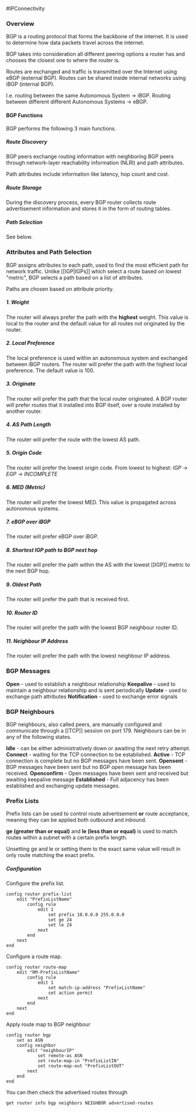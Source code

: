 #IPConnectivity

### Overview
BGP is a routing protocol that forms the backbone of the internet. It is used to determine how data packets travel across the internet.

BGP takes into consideration all different peering options a router has and chooses the closest one to where the router is.

Routes are exchanged and traffic is transmitted over the Internet using eBGP (external BGP). Routes can be shared inside internal networks using iBGP (internal BGP).

I.e. routing between the same Autonomous System -> iBGP. Routing between different different Autonomous Systems -> eBGP.

#### BGP Functions
BGP performs the following 3 main functions.

##### Route Discovery
BGP peers exchange routing information with neighboring BGP peers through network-layer reachability information (NLRI) and path attributes.

Path attributes include information like latency, hop count and cost.

##### Route Storage
During the discovery process, every BGP router collects route advertisement information and stores it in the form of routing tables.

##### Path Selection
See below.

### Attributes and Path Selection
BGP assigns attributes to each path, used to find the most efficient path for network traffic.
Unlike [[IGP|IGPs]] which select a route based on lowest "metric", BGP selects a path based on a list of attributes.

Paths are chosen based on attribute priority.

##### 1. Weight
The router will always prefer the path with the **highest** weight. This value is local to the router and the default value for all routes not originated by the router.

##### 2. Local Preference
The local preference is used within an autonomous system and exchanged between iBGP routers. The router will prefer the path with the highest local preference. The default value is 100.

##### 3. Originate
The router will prefer the path that the local router originated. A BGP router will prefer routes that it installed into BGP itself, over a route installed by another router.

##### 4. AS Path Length
The router will prefer the route with the lowest AS path.

##### 5. Origin Code
The router will prefer the lowest origin code.
From lowest to highest: *IGP* -> *EGP* -> *INCOMPLETE*

##### 6. MED (Metric)
The router will prefer the lowest MED. This value is propagated across autonomous systems.

##### 7. eBGP over iBGP
The router will prefer eBGP over iBGP. 

##### 8. Shortest IGP path to BGP next hop
The router will prefer the path within the AS with the lowest [[IGP]] metric to the next BGP hop.

##### 9. Oldest Path
The router will prefer the path that is received first.

##### 10. Router ID
The router will prefer the path with the lowest BGP neighbour router ID.

##### 11. Neighbour IP Address
The router will prefer the path with the lowest neighbour IP address.

### BGP Messages
**Open** - used to establish a neighbour relationship
**Keepalive** - used to maintain a neighbour relationship and is sent periodically
**Update** - used to exchange path attributes
**Notification** - used to exchange error signals

### BGP Neighbours
BGP neighbours, also called peers, are manually configured and communicate through a [[TCP]] session on port 179.
Neighbours can be in any of the following states.

**Idle** - can be either administratively down or awaiting the next retry attempt.
**Connect** - waiting for the TCP connection to be established.
**Active** - TCP connection is complete but no BGP messages have been sent.
**Opensent** - BGP messages have been sent but no BGP open message has been received.
**Openconfirm** - Open messages have been sent and received but awaiting keepalive message
**Established** - Full adjacency has been established and exchanging update messages.

### Prefix Lists
Prefix lists can be used to control route advertisement **or** route acceptance, meaning they can be applied both outbound and inbound. 

**ge (greater than or equal)** and **le (less than or equal)** is used to match routes within a subnet with a certain prefix length.

Unsetting ge and le or setting them to the exact same value will result in only route matching the exact prefix.
##### Configuration
Configure the prefix list.
```fortios
config router prefix-list
	edit "PrefixListName"
		config rule
			edit 1
				set prefix 10.0.0.0 255.0.0.0
				set ge 24
				set le 24
			next
		end
	next
end
```

Configure a route map.
```fortios
config router route-map
	edit "RM-PrefixListName"
		config rule
			edit 1
				set match-ip-address "PrefixListName"
				set action permit
			next
		end
	next
end
```

Apply route map to BGP neighbour
```fortios
config router bgp
	set as ASN
	config neighbor
		edit "neighbourIP"
			set remote-as ASN
			set route-map-in "PrefixListIN"
			set route-map-out "PrefixListOUT"
		next
	end
end
```

You can then check the advertised routes through
```fortios
get router info bgp neighbors NEIGHBOR advertised-routes
```